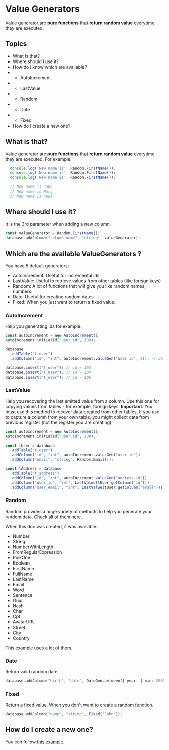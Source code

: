 
# Value Generators

Value generator are **pure functions** that **return random value** everytime they are executed.

## Topics 

* What is that?
* Where should I use it?
* How do I know which are available?
* * AutoIncrement
* * LastValue
* * Random
* * Date
* * Fixed 
* How do I create a new one?



## What is that?

Value generator are **pure functions** that **return random value** everytime they are executed.
For example:

```typescript
  console.log('New name is', Random.FirstName());
  console.log('New name is', Random.FirstName());
  console.log('New name is', Random.FirstName());

  // New name is John
  // New name is Mary
  // New name is Paul
```

## Where should I use it?

It is the 3rd parameter when adding a new column.

```typescript
const valueGenerator = Random.FirstName();
database.addColumn("column_name", "string", valueGenerator);
```

## Which are the available ValueGenerators ?

You have 5 default generators:

* AutoIncrement: Useful for incremental ids
* LastValue: Useful to retrieve values from other tables (like foreign keys)
* Random: A lot of functions that will give you like random names, numbers.
* Date: Useful for creating random dates
* Fixed: When you just want to return a fixed value.


### AutoIncrement

Help you generating ids for example.

```typescript
const autoIncrement = new AutoIncrement();
autoIncrement.initialId("user.id", 100);

database
  .addTable("t_user")
  .addColumn("id", "int", autoIncrement.valueGen("user.id", 2)); // default increaseBy = 1

database.insert("t_user"); // id = 102
database.insert("t_user"); // id = 104
database.insert("t_user"); // id = 106
```


### LastValue

Help you recovering the last emitted value from a column.
Use this one for copying values from tables - for example, foreign keys.
**Important**: You must use this method to recover data created from other tables. If you use to capture a column from your own table, you might collect data from previous register (not the register you are creating).

```typescript
const autoIncrement = new AutoIncrement();
autoIncrement.initialId("user.id", 100);

const tUser = database
  .addTable("t_user")
  .addColumn("id", "int", autoIncrement.valueGen("user.id"))
  .addColumn("email", "string", Random.Email());

const tAddress = database
  .addTable("t_address")
  .addColumn("id", "int", autoIncrement.valueGen("address.id"))
  .addColumn("user_id", "int", LastValue(tUser.getColumn("id")))
  .addColumn("user_email", "int", LastValue(tUser.getColumn("email"))); // you can use this function for any type of column.
```


### Random

Random provides a huge variety of methods to help you generate your random data.
Check all of them [here](https://github.com/gabrielscarvalho/random-db-populator/blob/master/src/core/value-generator/random.ts).

When this doc was created, it was available:

 * Number
 * String
 * NumberWithLength
 * FromRegularExpression
 * PickOne
 * Boolean
 * FirstName
 * FullName
 * LastName
 * Email
 * Word
 * Sentence
 * Guid
 * Hash
 * Char
 * Cpf
 * AvatarURL
 * Street
 * City
 * Country


[This example](https://github.com/gabrielscarvalho/random-db-populator-example/blob/master/scenarios-ts/7-full-scenario.ts) uses a lot of them.


### Date

Return valid random date.

```typescript
database.addColumn("birth", "date", DateGen.between({ year: { min: 2000, max: 2005 } }));
```

### Fixed

Return a fixed value. When you don't want to create a random function.

```typescript
database.addColumn("name", "string", Fixed('John'));
```

## How do I create a new one?

You can follow [this example](https://github.com/gabrielscarvalho/random-db-populator-example/blob/master/scenarios-ts/6-new-value-generator.ts).

